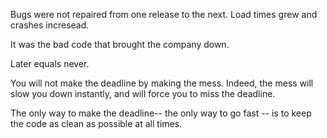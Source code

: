 Bugs were not repaired from one release to the next. Load times grew and crashes incresead.

It was the bad code that brought the company down.

Later equals never.

You will not make the deadline by making the mess. Indeed, the mess will slow you down instantly, and will force you to miss the deadline.

The only way to make the deadline-- the only way to go fast -- is to keep the code as clean as possible at all times.



